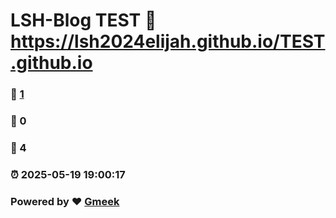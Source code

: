 # LSH-Blog TEST :link: https://lsh2024elijah.github.io/TEST.github.io 
### :page_facing_up: [1](https://lsh2024elijah.github.io/TEST.github.io/tag.html) 
### :speech_balloon: 0 
### :hibiscus: 4 
### :alarm_clock: 2025-05-19 19:00:17 
### Powered by :heart: [Gmeek](https://github.com/Meekdai/Gmeek)
